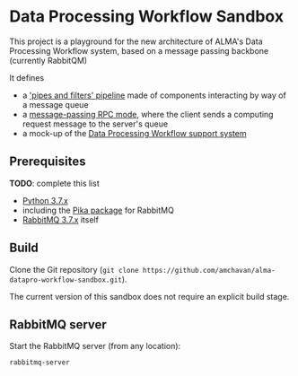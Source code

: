 # Data Processing Workflow Sandbox

This project is a playground for the new architecture of ALMA's Data Processing Workflow system, based on a message passing backbone (currently RabbitQM)
<!--
Place project URL here
-->
It defines
* a ['pipes and filters' pipeline](pipes-and-filters/README.md)  made of components interacting by way of a message queue
* a [message-passing RPC mode](rpc/README.md), where the client sends a computing request message to the server's queue
* a mock-up of the [Data Processing Workflow support system](workflow-mock/README.md)

## Prerequisites
**TODO**: complete this list
* [Python 3.7.x](https://www.python.org/downloads/)
 * including the
   [Pika package](https://pika.readthedocs.io/en/0.11.2/) for RabbitMQ
* [RabbitMQ 3.7.x](https://www.rabbitmq.com/)
itself

## Build
Clone the Git repository (`git clone https://github.com/amchavan/alma-datapro-workflow-sandbox.git`).

The current version of this sandbox does not require an explicit build stage.

## RabbitMQ server

Start the RabbitMQ server (from any location):
```
rabbitmq-server
```
